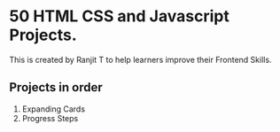 # 50 HTML CSS and Javascript Projects.

This is created by Ranjit T to help learners improve their Frontend Skills.

## Projects in order

1. Expanding Cards
2. Progress Steps


